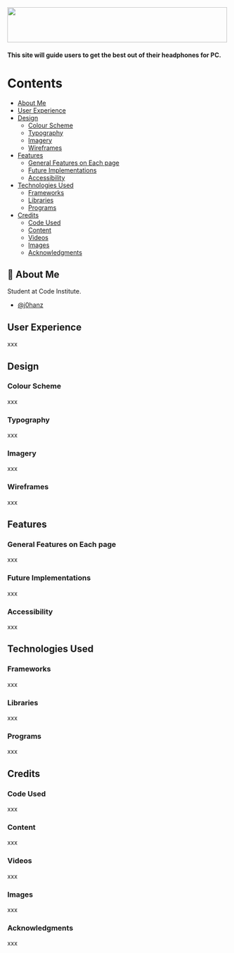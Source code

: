 <img src="../PC-audio-FIX/assets/images/logo.webp" width="500" height="80">


#### This site will guide users to get the best out of their headphones for PC.

# Contents
- [About Me](#🚀-about-me)
- [User Experience](#user-experience)
- [Design](#design)
    - [Colour Scheme](#colour-scheme)
    - [Typography](#typography)
    - [Imagery](#imagery)
    - [Wireframes](wireframes)
- [Features](#features)
  - [General Features on Each page](#general-features-on-each-page)
  - [Future Implementations](#future-implementations)
  - [Accessibility](#accessibility)
- [Technologies Used](#technologies-used)
    - [Frameworks](#frameworks)
    - [Libraries](#libraries)
    - [Programs](#programs)
- [Credits](#credits)
    - [Code Used](#code-used)
    - [Content](#content)
    - [Videos](#media)
    - [Images](#media)
    - [Acknowledgments](#acknowledgments)

## 🚀 About Me
Student at Code Institute.
- [@j0hanz](https://github.com/j0hanz)

## User Experience
xxx

## Design
### Colour Scheme
xxx
### Typography
xxx
### Imagery
xxx
### Wireframes
xxx

## Features
### General Features on Each page
xxx
### Future Implementations
xxx
### Accessibility
xxx

## Technologies Used
### Frameworks
xxx
### Libraries
xxx
### Programs
xxx

## Credits
### Code Used
xxx
### Content
xxx
### Videos
xxx
### Images
xxx
### Acknowledgments
xxx